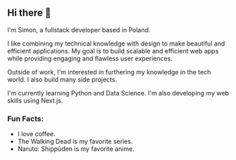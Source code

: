 ## Hi there 👋

I'm Simon, a fullstack developer based in Poland.

I like combining my technical knowledge with design to make beautiful and efficient applications. My goal is to build scalable and efficient web apps while providing engaging and flawless user experiences.

Outside of work, I'm interested in furthering my knowledge in the tech world. I also build many side projects.

I'm currently learning Python and Data Science. I'm also developing my web skills using Next.js.

### Fun Facts:
- I love coffee.
- The Walking Dead is my favorite series.
- Naruto: Shippūden is my favorite anime.
<!--
**S1mon009/S1mon009** is a ✨ _special_ ✨ repository because its `README.md` (this file) appears on your GitHub profile.

Here are some ideas to get you started:

- 🔭 I’m currently working on ...
- 🌱 I’m currently learning ...
- 👯 I’m looking to collaborate on ...
- 🤔 I’m looking for help with ...
- 💬 Ask me about ...
- 📫 How to reach me: ...
- 😄 Pronouns: ...
- ⚡ Fun fact: ...
-->
